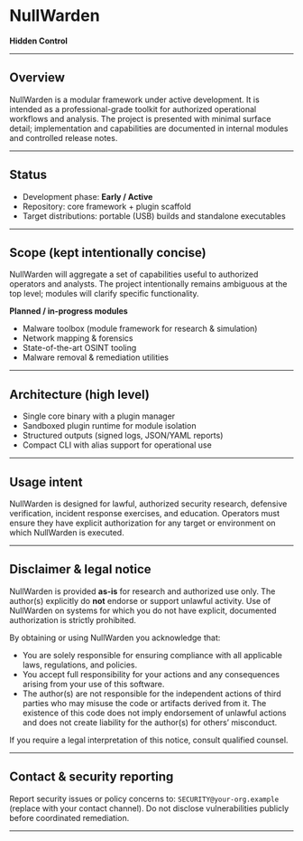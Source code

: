  # NullWarden

**Hidden Control**

---

## Overview
NullWarden is a modular framework under active development. It is intended as a professional-grade toolkit for authorized operational workflows and analysis. The project is presented with minimal surface detail; implementation and capabilities are documented in internal modules and controlled release notes.

---

## Status
- Development phase: **Early / Active**
- Repository: core framework + plugin scaffold
- Target distributions: portable (USB) builds and standalone executables

---

## Scope (kept intentionally concise)
NullWarden will aggregate a set of capabilities useful to authorized operators and analysts. The project intentionally remains ambiguous at the top level; modules will clarify specific functionality.

**Planned / in-progress modules**
- Malware toolbox (module framework for research & simulation)  
- Network mapping & forensics  
- State-of-the-art OSINT tooling  
- Malware removal & remediation utilities

---

## Architecture (high level)
- Single core binary with a plugin manager  
- Sandboxed plugin runtime for module isolation  
- Structured outputs (signed logs, JSON/YAML reports)  
- Compact CLI with alias support for operational use

---

## Usage intent
NullWarden is designed for lawful, authorized security research, defensive verification, incident response exercises, and education. Operators must ensure they have explicit authorization for any target or environment on which NullWarden is executed.

---

## Disclaimer & legal notice
NullWarden is provided **as-is** for research and authorized use only. The author(s) explicitly do **not** endorse or support unlawful activity. Use of NullWarden on systems for which you do not have explicit, documented authorization is strictly prohibited.

By obtaining or using NullWarden you acknowledge that:
- You are solely responsible for ensuring compliance with all applicable laws, regulations, and policies.  
- You accept full responsibility for your actions and any consequences arising from your use of this software.  
- The author(s) are not responsible for the independent actions of third parties who may misuse the code or artifacts derived from it. The existence of this code does not imply endorsement of unlawful actions and does not create liability for the author(s) for others’ misconduct.

If you require a legal interpretation of this notice, consult qualified counsel.

---

## Contact & security reporting
Report security issues or policy concerns to: `SECURITY@your-org.example` (replace with your contact channel). Do not disclose vulnerabilities publicly before coordinated remediation.

---